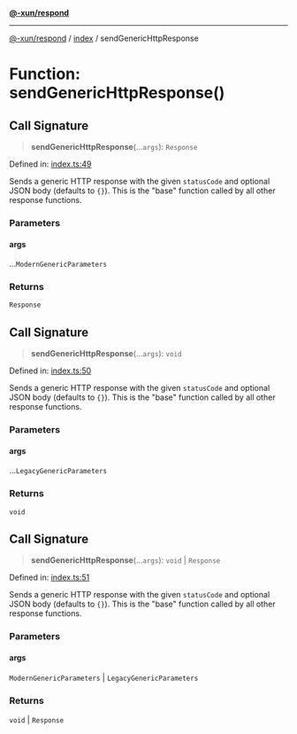 [**@-xun/respond**](../../README.md)

***

[@-xun/respond](../../README.md) / [index](../README.md) / sendGenericHttpResponse

# Function: sendGenericHttpResponse()

## Call Signature

> **sendGenericHttpResponse**(...`args`): `Response`

Defined in: [index.ts:49](https://github.com/Xunnamius/api-utils/blob/2380af8d9957fce028eee89fa329ac3c196b60c1/packages/respond/src/index.ts#L49)

Sends a generic HTTP response with the given `statusCode` and optional JSON
body (defaults to `{}`). This is the "base" function called by all other
response functions.

### Parameters

#### args

...`ModernGenericParameters`

### Returns

`Response`

## Call Signature

> **sendGenericHttpResponse**(...`args`): `void`

Defined in: [index.ts:50](https://github.com/Xunnamius/api-utils/blob/2380af8d9957fce028eee89fa329ac3c196b60c1/packages/respond/src/index.ts#L50)

Sends a generic HTTP response with the given `statusCode` and optional JSON
body (defaults to `{}`). This is the "base" function called by all other
response functions.

### Parameters

#### args

...`LegacyGenericParameters`

### Returns

`void`

## Call Signature

> **sendGenericHttpResponse**(...`args`): `void` \| `Response`

Defined in: [index.ts:51](https://github.com/Xunnamius/api-utils/blob/2380af8d9957fce028eee89fa329ac3c196b60c1/packages/respond/src/index.ts#L51)

Sends a generic HTTP response with the given `statusCode` and optional JSON
body (defaults to `{}`). This is the "base" function called by all other
response functions.

### Parameters

#### args

`ModernGenericParameters` | `LegacyGenericParameters`

### Returns

`void` \| `Response`
